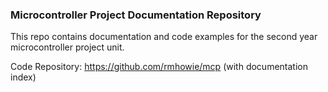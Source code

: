 ### Microcontroller Project Documentation Repository

This repo contains documentation and code examples for the second year microcontroller project unit.

Code Repository: https://github.com/rmhowie/mcp (with documentation index)
